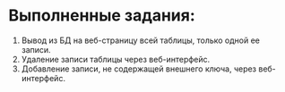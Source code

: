 # Выполненные задания:
1) Вывод из БД на веб-страницу всей таблицы, только одной ее записи.
2) Удаление записи таблицы через веб-интерфейс.
3) Добавление записи, не содержащей внешнего ключа, через веб-интерфейс.
